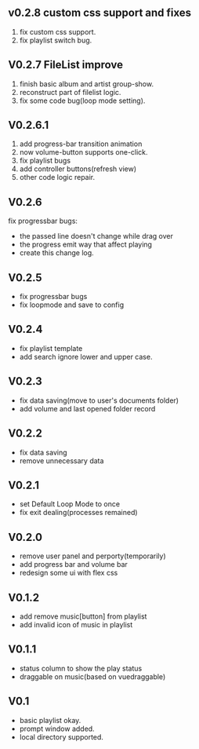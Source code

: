 ## v0.2.8 custom css support and fixes

1. fix custom css support.
2. fix playlist switch bug.

## V0.2.7 FileList improve

1. finish basic album and artist group-show.
2. reconstruct part of filelist logic.
3. fix some code bug(loop mode setting).

## V0.2.6.1

1. add progress-bar transition animation
2. now volume-button supports one-click.
3. fix playlist bugs
4. add controller buttons(refresh view)
4. other code logic repair.

## V0.2.6

fix progressbar bugs:
+ the passed line doesn't change while drag over
+ the progress emit way that affect playing
+ create this change log.

## V0.2.5

+ fix progressbar bugs
+ fix loopmode and save to config

## V0.2.4

+ fix playlist template
+ add search ignore lower and upper case.

## V0.2.3

+ fix data saving(move to user's documents folder)
+ add volume and last opened folder record

## V0.2.2

+ fix data saving
+ remove unnecessary data

## V0.2.1

+ set Default Loop Mode to once
+ fix exit dealing(processes remained)

## V0.2.0

+ remove user panel and perporty(temporarily)
+ add progress bar and volume bar
+ redesign some ui with flex css

## V0.1.2

+ add remove music[button] from playlist
+ add invalid icon of music in playlist

## V0.1.1

+ status column to show the play status
+ draggable on music(based on vuedraggable)

## V0.1

+ basic playlist okay.
+ prompt window added.
+ local directory supported.